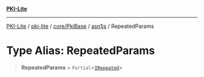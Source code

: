 [**PKI-Lite**](../../../../../../README.md)

---

[PKI-Lite](../../../../../../README.md) / [pki-lite](../../../../../README.md) / [core/PkiBase](../../../README.md) / [asn1js](../README.md) / RepeatedParams

# Type Alias: RepeatedParams

> **RepeatedParams** = `Partial`\<[`IRepeated`](../interfaces/IRepeated.md)\>
